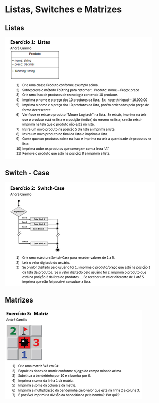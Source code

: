 # Listas, Switches e Matrizes
## Listas

![Exercicio Listas](Enunciado_Exercicios/Exercicio1.png)

## Switch - Case

![Exercicio SwitchCase](Enunciado_Exercicios/Exercicio2.png)

## Matrizes

![Exercicio Matrizes](Enunciado_Exercicios/Exercicio3.png)
